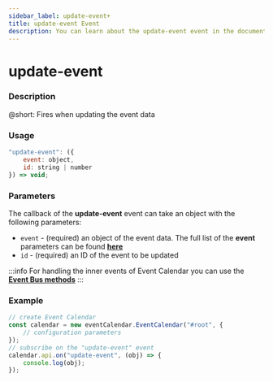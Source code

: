 ```yaml
---
sidebar_label: update-event+ 
title: update-event Event
description: You can learn about the update-event event in the documentation of the DHTMLX JavaScript Event Calendar library. Browse developer guides and API reference, try out code examples and live demos, and download a free 30-day evaluation version of DHTMLX Event Calendar.
---
```


# update-event

### Description

@short: Fires when updating the event data

### Usage

~~~jsx {}
"update-event": ({
	event: object,
	id: string | number
}) => void;
~~~

### Parameters

The callback of the **update-event** event can take an object with the following parameters:

- `event` - (required) an object of the event data. The full list of the **event** parameters can be found [**here**](api/config/js_eventcalendar_data_config.md)
- `id` - (required) an ID of the event to be updated

:::info
For handling the inner events of Event Calendar you can use the [**Event Bus methods**](api/overview/eventbus_overview.md)
:::

### Example

~~~jsx {6-8}
// create Event Calendar
const calendar = new eventCalendar.EventCalendar("#root", {
	// configuration parameters
});
// subscribe on the "update-event" event
calendar.api.on("update-event", (obj) => {
	console.log(obj);
});
~~~
